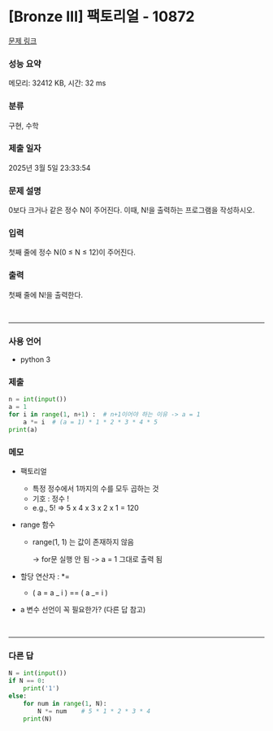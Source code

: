 # [Bronze III] 팩토리얼 - 10872

[문제 링크](https://www.acmicpc.net/problem/10872)

### 성능 요약

메모리: 32412 KB, 시간: 32 ms

### 분류

구현, 수학

### 제출 일자

2025년 3월 5일 23:33:54

### 문제 설명

<p>0보다 크거나 같은 정수 N이 주어진다. 이때, N!을 출력하는 프로그램을 작성하시오.</p>

### 입력

 <p>첫째 줄에 정수 N(0 ≤ N ≤ 12)이 주어진다.</p>

### 출력

 <p>첫째 줄에 N!을 출력한다.</p>

<br>

---

### 사용 언어

- python 3

### 제출

```python
n = int(input())
a = 1
for i in range(1, n+1) :  # n+1이어야 하는 이유 -> a = 1
    a *= i  # (a = 1) * 1 * 2 * 3 * 4 * 5
print(a)
```

### 메모

- 팩토리얼

  - 특정 정수에서 1까지의 수를 모두 곱하는 것
  - 기호 : 정수 !
  - e.g., 5! => 5 x 4 x 3 x 2 x 1 = 120

- range 함수

  - range(1, 1) 는 값이 존재하지 않음 <br>

    -> for문 실행 안 됨 -> a = 1 그대로 출력 됨

- 할당 연산자 : \*=

  - ( a = a _ i ) == ( a _= i )

- a 변수 선언이 꼭 필요한가? (다른 답 참고)

<br>

---

### 다른 답

```python
N = int(input())
if N == 0:
    print('1')
else:
    for num in range(1, N):
        N *= num    # 5 * 1 * 2 * 3 * 4
    print(N)
```
